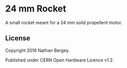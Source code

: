 24 mm Rocket
============

A small rocket meant for a 24 mm solid propellent motor.


License
-------

Copyright 2016 Nathan Bergey.

Published under CERN Open Hardware Licence v1.2.
